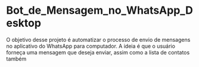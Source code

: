 # Bot_de_Mensagem_no_WhatsApp_Desktop
O objetivo desse projeto é automatizar o processo de envio de mensagens no aplicativo do WhatsApp para computador. A ideia é que o usuário forneça uma mensagem que deseja enviar, assim como a lista de contatos também
